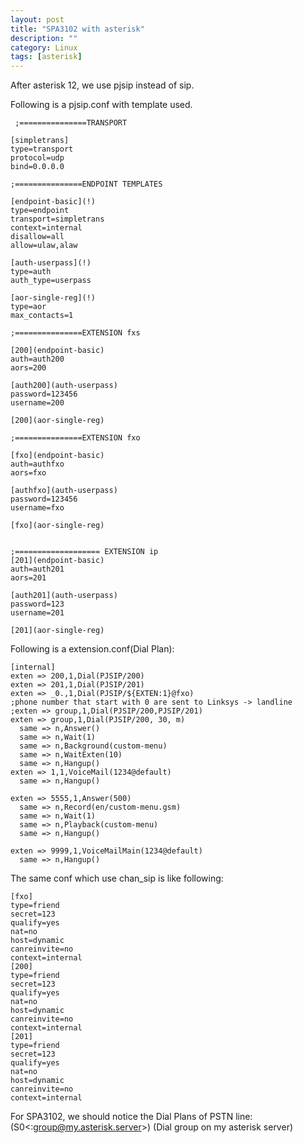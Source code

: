 ```yaml
---
layout: post
title: "SPA3102 with asterisk"
description: ""
category: Linux
tags: [asterisk]
---
```



After asterisk 12, we use pjsip instead of sip.

Following is a pjsip.conf with template used.

	 ;===============TRANSPORT
	 
	[simpletrans]
	type=transport
	protocol=udp
	bind=0.0.0.0
	 
	;===============ENDPOINT TEMPLATES
	 
	[endpoint-basic](!)
	type=endpoint
	transport=simpletrans
	context=internal
	disallow=all
	allow=ulaw,alaw
	 
	[auth-userpass](!)
	type=auth
	auth_type=userpass
	 
	[aor-single-reg](!)
	type=aor
	max_contacts=1
	 
	;===============EXTENSION fxs
	 
	[200](endpoint-basic)
	auth=auth200
	aors=200
	 
	[auth200](auth-userpass)
	password=123456
	username=200
	 
	[200](aor-single-reg)
	 
	;===============EXTENSION fxo
	 
	[fxo](endpoint-basic)
	auth=authfxo
	aors=fxo
	 
	[authfxo](auth-userpass)
	password=123456
	username=fxo
	 
	[fxo](aor-single-reg)
	
	
	;=================== EXTENSION ip
	[201](endpoint-basic)
	auth=auth201
	aors=201
	
	[auth201](auth-userpass)
	password=123
	username=201
	
	[201](aor-single-reg)



Following is a extension.conf(Dial Plan):

	[internal] 
	exten => 200,1,Dial(PJSIP/200)
	exten => 201,1,Dial(PJSIP/201)
	exten => _0.,1,Dial(PJSIP/${EXTEN:1}@fxo)
	;phone number that start with 0 are sent to Linksys -> landline 
	;exten => group,1,Dial(PJSIP/200,PJSIP/201)
	exten => group,1,Dial(PJSIP/200, 30, m)
	  same => n,Answer()
	  same => n,Wait(1)
	  same => n,Background(custom-menu)
	  same => n,WaitExten(10)
	  same => n,Hangup()
	exten => 1,1,VoiceMail(1234@default)
	  same => n,Hangup()
	
	exten => 5555,1,Answer(500)
	  same => n,Record(en/custom-menu.gsm)
	  same => n,Wait(1)
	  same => n,Playback(custom-menu)
	  same => n,Hangup()
	
	exten => 9999,1,VoiceMailMain(1234@default)
	  same => n,Hangup()





The same conf which use chan_sip is like following:

	[fxo]
	type=friend
	secret=123
	qualify=yes
	nat=no
	host=dynamic
	canreinvite=no
	context=internal
	[200]
	type=friend
	secret=123
	qualify=yes
	nat=no
	host=dynamic
	canreinvite=no
	context=internal
	[201]
	type=friend
	secret=123
	qualify=yes
	nat=no
	host=dynamic
	canreinvite=no
	context=internal

For SPA3102, we should notice the Dial Plans of PSTN line:
(S0<:group@my.asterisk.server>)		(Dial group on my asterisk server)
